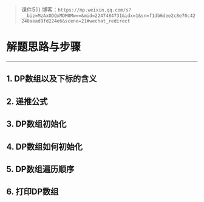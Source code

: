 >课件5(i)
>博客：`https://mp.weixin.qq.com/s?__biz=MzAxODQxMDM0Mw==&mid=2247484731&idx=1&sn=f1db6dee2c8e70c42240aead9fd224e6&scene=21#wechat_redirect`

# 解题思路与步骤
---
## 1. DP数组以及下标的含义
## 2. 递推公式
## 3. DP数组初始化
## 4. DP数组如何初始化
## 5. DP数组遍历顺序
## 6. 打印DP数组
